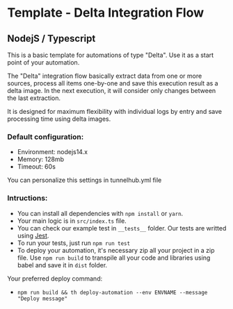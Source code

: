 # Template -  Delta Integration Flow
## NodejS  / Typescript

This is a basic template for automations of type "Delta". Use it as a start point of your automation.

The "Delta" integration flow basically extract data from one or more sources, process all items one-by-one and save this execution result as a delta image.
In the next execution, it will consider only changes between the last extraction.

It is designed for maximum flexibility with individual logs by entry and save processing time using delta images.

### Default configuration:
* Environment: nodejs14.x
* Memory: 128mb
* Timeout: 60s

You can personalize this settings in tunnelhub.yml file

### Intructions:
* You can install all dependencies with `npm install` or `yarn`.
* Your main logic is in `src/index.ts` file. 
* You can check our example test in `__tests__` folder. Our tests are writted using [Jest](https://www.npmjs.com/package/jest). 
* To run your tests, just run `npm run test`
* To deploy your automation, it's necessary zip all your project in a zip file. Use `npm run build` to transpile all your code and libraries using babel and save it in `dist` folder.

Your preferred deploy command:
* `npm run build && th deploy-automation --env ENVNAME --message "Deploy message"`

